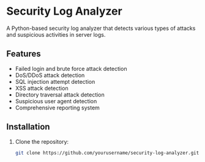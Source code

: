 # Security Log Analyzer

A Python-based security log analyzer that detects various types of attacks and suspicious activities in server logs.

## Features

- Failed login and brute force attack detection
- DoS/DDoS attack detection
- SQL injection attempt detection
- XSS attack detection
- Directory traversal attack detection
- Suspicious user agent detection
- Comprehensive reporting system

## Installation

1. Clone the repository:
   ```bash
   git clone https://github.com/yourusername/security-log-analyzer.git
   
